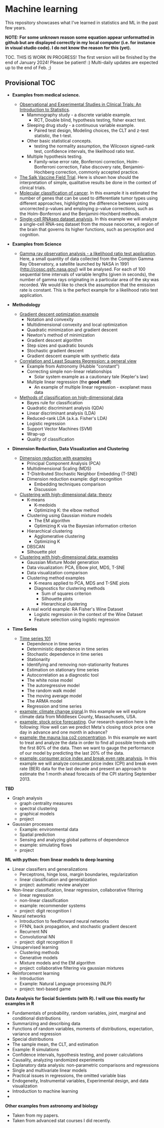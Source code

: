 # Machine learning

This repository showcases what I've learned in statistics and ML in the past few years.

**NOTE: For some unknown reason some equation appear unformatted in github but are displayed correctly in my local computer (i.e. for instance in visual studio code). I do not know the reason for this (yet).**

TOC. THIS IS WORK IN PROGRESS! The first version will be finished by the end of January 2024! Please be patient! :) Multi-daily updates are expected up to the end of Feb. ;)

## Provisional TOC

- **Examples from medical science.**
  - [Observational and Experimental Studies in Clinical Trials: An Introduction to Statistics](observational_and_experimental_studies_in_CT.md).
    - Mammography study - a discrete variable example.
      - RCT, Double blind, hypothesis testing, fisher exact test.
    - Sleeping drug study - a continuous variable example.
      - Paired test design, Modeling choices, the CLT and z-test statistic, the t-test.
    - Other basic statistical concepts.
      - testing the normality assumption, the Wilcoxon signed-rank test, confidence intervals, the likelihood ratio test.
    - Multiple hypothesis testing.
      - Family-wise error rate, Bonferroni correction, Holm-Bonferroni correction, False discovery rate, Benjamini-Hochberg correction, commonly accepted practice.
  - [The Salk Vaccine Field Trial](example.the_salk_vaccine_field_trial.md). Here is shown how should the interpretation of simple, qualitative results be done in the context of clinical trials.
  - [Molecular classification of cancer](example.molecular_classification_of_cancer.md). In this example it is estimated  the number of genes that can be used to differentiate tumor types using different approaches, highlighting the difference between using uncorrected p-values and employing p-value corrections, such as the Holm-Bonferroni and the Benjamini-Hochberd methods.
  - [Single-cell RNAseq dataset analysis](example.single_cell_RNA-seq_dataset_analysis.md). In this example we will analyze a single-cell RNA-seq dataset from the mouse neocortex, a region of the brain that governs its higher functions, such as perception and cognition.

- **Examples from Science**
  - [Gamma ray observation analysis - a likelihood ratio test application](example.gamma_ray_observation_analysis.md). Here, a small quantity of data collected from the Compton Gamma Ray Observatory, a satellite launched by NASA in 1991 (http://cossc.gsfc.nasa.gov/) will be analysed. For each of 100 sequential time intervals of variable lengths (given in seconds), the number of gamma rays originating in a particular area of the sky was recorded. We would like to check the assumption that the emission rate is constant. This is the perfect example for a likelihood ratio test application.
- **Methodology**
  - [Gradient descent optimization example](optimization_example_gradient_descent.md)
    - Notation and convexity
    - Multidimensional convexity and local optimization
    - Quadratic minimization and gradient descent
    - Newton's method of minimization
    - Gradient descent algorithm
    - Step sizes and quadratic bounds
    - Stochastic gradient descent
    - Gradient descent example with synthetic data
  - [Correlation and Least Squares Regression: a general view](correlation_and_least_squares_regression_a_general_view.md)
    - Example from Astronomy (Hubble "constant")
    - Correcting simple non-linear relationships
      - Solar system example as a cautionary tale (Kepler's law)
    - Multiple linear regression (the **good stuff**)
      - An example of multiple linear regression - exoplanet mass data
  - [Methods of classification on high-dimensional data](methods_of_classification_on_high-dimensional_data.md)
    - Bayes rule for classification
    - Quadratic discriminant analysis (QDA)
    - Linear discriminant analysis (LDA)
    - Reduced-rank LDA (a.k.a. Fisher's LDA)
    - Logistic regression
    - Support Vector Machines (SVM)
    - Wrap-up
    - Quality of classification
- **Dimension Reduction, Data Visualization and Clustering**
  - [Dimension reduction with examples](dimension_reduction_with_examples.md)
    - Principal Component Analysis (PCA)
    - Multidimensional Scaling (MDS)
    - T-Distributed Stochastic Neighbor Embedding (T-SNE)
    - Dimension reduction example: digit recognition
      - Embedding techniques comparison
      - Discussion
  - [Clustering with high-dimensional data: theory](clustering_with_high-dimensional_data.md)
    - K-means
      - K-medoids
      - Optimizing K: the elbow method
    - Clustering using Gaussian mixture models 
      - The EM algorithm
      - Optimizing K via the Bayesian information criterion
    - Hierarchical clustering
      - Agglomerative clustering
      - Optimizing K
    - DBSCAN
    - Silhouette plot
  - [Clustering with high-dimensional data: examples](example.clustering_with_high-dimensional_data.md)
    - Gaussian Mixture Model generation
    - Data visualization: PCA, Elbow plot, MDS, T-SNE
    - Data visualization comparison
    - Clustering method examples
      - K-means applied to PCA, MDS and T-SNE plots
      - Diagnostics for clustering methods
        - Sum of squares criterion
        - Silhouette plots
        - Hierarchical clustering
    - A real world example: RA Fisher's Wine Dataset
      - Logistic regression in the context of the Wine Dataset
      - Feature selection using logistic regression
- **Time Series**
  - [Time series 101](time_series.md)
    - Dependence in time series
    - Deterministic dependence in time series
    - Stochastic dependence in time series
    - Stationarity
    - Identifying and removing non-stationarity features
    - Estimation on stationary time series
    - Autocorrelation as a diagnostic tool
    - The white noise model
    - The autoregressive model
    - The random walk model
    - The moving average model
    - The ARMA model
    - Regression and time series
  - [example: climate change signal](time_series_example.climate_change.md).In this example we will explore climate data from Middlesex County, Massachusets, USA.
  - [example: stock price forecasting](time_series_example.stock_price_forecast.md). Our research question here is the following: How well can we predict Meta's closing stock price one day in advance and one month in advance?
  - [example: the mauna loa co2 concentration](time_series_example.the_mauna_loa_co2_concentration.md). In this example we want to treat and analyze the data in order to find all possible trends with the first 80% of the data. Then we want to gauge the performance of our model by predicting the last 20% of the data.
  - [example: consumer price index and break even rate analysis](time_series_example.consumer_price_index_and_break_even_rate_analysis). In this example we will analyze consumer price index (CPI) and break even rate (BER) data for the last decade and present an approach to estimate the 1 month ahead forecasts of the CPI starting September 2013.


**TBD**

- Graph analysis
  - graph centrality measures
  - spectral clustering
  - graphical models
  - project
- Gaussian processes
  - Example: environmental data
  - Spatial prediction
  - Sensing and analyzing global patterns of dependence
  - example: simulating flows
  - project

**ML with python: from linear models to deep learning**

- Linear classifiers and generalizations
  - Perceptrons, hinge loss, margin boundaries, regularization
  - linear classification and generalization
  - project: automatic review analyzer
- Non-linear classification, linear regression, collaborative filtering
  - linear regression
  - non-linear classification
  - example: recommender systems
  - project: digit recognition I
- Neural networks
  - Introduction to feedforward neural networks
  - FFNN, back propagation, and stochastic gradient descent
  - Recurrent NN
  - Convolutional NN
  - project: digit recognition II
- Unsupervised learning
  - Clustering methods
  - Generative models
  - Mixture models and the EM algorithm
  - project: collaborative filtering via gaussian mixtures
- Reinforcement learning
  - Introduction
  - Example: Natural Language processing (NLP)
  - project: text-based game

**Data Analysis for Social Scientists (with R). I will use this mostly for examples in R**

- Fundamentals of probability, random variables, joint, marginal and conditional distributions
- Summarizing and describing data
- Functions of random variables, moments of distributions, expectation, variance and regression
- Special distributions
- The sample mean, the CLT, and estimation
- Example: R simulations
- Confidence intervals, hypothesis testing, and power calculations
- Causality, analyzing randomized experiments
- Explanatory data analysis: non-parametric comparisons and regressions
- Single and multivariate linear models
- Practical issues in regressions, the omitted variable bias
- Endogeneity, Instrumental variables, Experimental design, and data visualization
- Introduction to machine learning
- 

**Other examples from astronomy and biology**

- Taken from my papers.
- Taken from advanced stat courses I did recently.